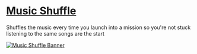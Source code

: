 # [Music Shuffle](https://vtolvr-mods.com/mod.php?uid=2)

Shuffles the music every time you launch into a mission so you're not stuck listening to the same songs are the start

[![Music Shuffle Banner](https://vtolvr-mods.com/files/mods/2/banner.png)](https://vtolvr-mods.com/mod.php?uid=2)
